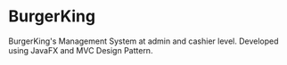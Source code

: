 # BurgerKing
BurgerKing's Management System at admin and cashier level. Developed using JavaFX and MVC Design Pattern.
